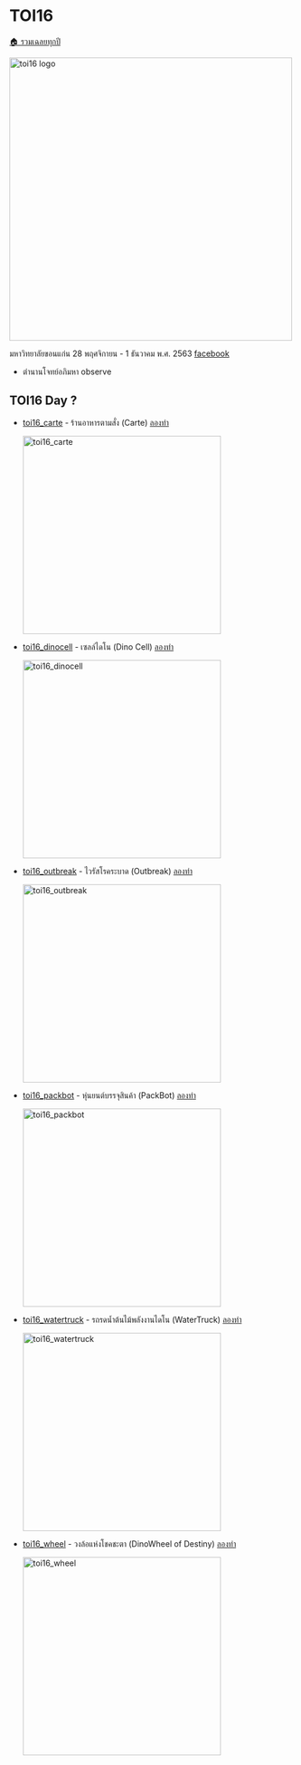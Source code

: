 <!-- @codegen_toi begin -->
<!-- ! THIS IS AUTO GENERATE DOCS. CHANGE THIS WILL RESULT NOTHING -->
# TOI16

[🏠 รวมเฉลยทุกปี](../)

<img width="500" alt="toi16 logo" src="https://github.com/krist7599555/toi/assets/19445033/2f27ed04-9833-45fe-bd1f-44980577c476">

มหาวิทยาลัยขอนแก่น 28 พฤศจิกายน - 1 ธันวาคม พ.ศ. 2563 [facebook](https://www.facebook.com/toi2020.kku)

- ตำนานโจทย์อภิมหา observe

<!-- ! THIS IS AUTO GENERATE DOCS. CHANGE THIS WILL RESULT NOTHING -->
## TOI16 Day ?

- [toi16_carte](./toi16/toi16_carte) - ร้านอาหารตามสั่ง (Carte) [ลองทำ](https://beta.programming.in.th/tasks/toi16_carte)

  <img width="350" alt="toi16_carte" src="https://github.com/krist7599555/toi/assets/19445033/80c80822-7583-4bcd-a705-dae3eacdee85">

- [toi16_dinocell](./toi16/toi16_dinocell) - เซลล์ไดโน (Dino Cell) [ลองทำ](https://beta.programming.in.th/tasks/toi16_dinocell)

  <img width="350" alt="toi16_dinocell" src="https://github.com/krist7599555/toi/assets/19445033/80c80822-7583-4bcd-a705-dae3eacdee85">

- [toi16_outbreak](./toi16/toi16_outbreak) - ไวรัสโรคระบาด (Outbreak) [ลองทำ](https://beta.programming.in.th/tasks/toi16_outbreak)

  <img width="350" alt="toi16_outbreak" src="https://github.com/krist7599555/toi/assets/19445033/80c80822-7583-4bcd-a705-dae3eacdee85">

- [toi16_packbot](./toi16/toi16_packbot) - หุ่นยนต์บรรจุสินค้า (PackBot) [ลองทำ](https://beta.programming.in.th/tasks/toi16_packbot)

  <img width="350" alt="toi16_packbot" src="https://github.com/krist7599555/toi/assets/19445033/80c80822-7583-4bcd-a705-dae3eacdee85">

- [toi16_watertruck](./toi16/toi16_watertruck) - รถรดน้ำต้นไม้พลังงานไดโน (WaterTruck) [ลองทำ](https://beta.programming.in.th/tasks/toi16_watertruck)

  <img width="350" alt="toi16_watertruck" src="https://github.com/krist7599555/toi/assets/19445033/80c80822-7583-4bcd-a705-dae3eacdee85">

- [toi16_wheel](./toi16/toi16_wheel) - วงล้อแห่งโชคชะตา (DinoWheel of Destiny) [ลองทำ](https://beta.programming.in.th/tasks/toi16_wheel)

  <img width="350" alt="toi16_wheel" src="https://github.com/krist7599555/toi/assets/19445033/80c80822-7583-4bcd-a705-dae3eacdee85">
<!-- @codegen_toi end -->
